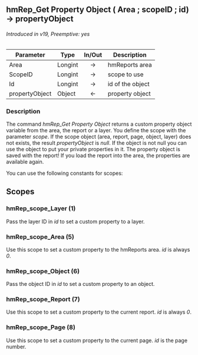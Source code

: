 ## hmRep_Get Property Object ( Area ; scopeID ; id) → propertyObject
###### Introduced in v19, Preemptive: yes

|Parameter|Type|In/Out|Description
|---|---|:---:|---
|Area|Longint|→|hmReports area
|ScopeID|Longint|→|scope to use
|Id|Longint|→|id of the object
|propertyObject|Object|←|property object

### Description
The command *hmRep_Get Property Object* returns a custom property object variable from the area, the report or a layer. You define the scope with the parameter *scope*.
If the scope object (area, report, page, object, layer) does not exists, the result *propertyObject* is *null*. If the object is not null you can use the object to put your private properties in it.
The property object is saved with the report! If you load the report into the area, the properties are available again.

You can use the following constants for scopes:

## Scopes
### hmRep_scope_Layer (1)
Pass the layer ID in *id* to set a custom property to a layer.

### hmRep_scope_Area (5)
Use this scope to set a custom property to the hmReports area. *id* is always *0*.

### hmRep_scope_Object (6)
Pass the object ID in *id* to set a custom property to an object.

### hmRep_scope_Report (7)
Use this scope to set a custom property to the current report. *id* is always *0*.

### hmRep_scope_Page (8)
Use this scope to set a custom property to the current page. *id* is the page number.

